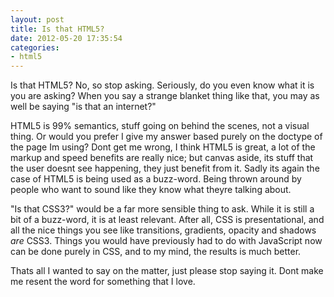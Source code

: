 ```yaml
---
layout: post
title: Is that HTML5?
date: 2012-05-20 17:35:54
categories:
- html5
---
```


Is that HTML5? No, so stop asking. Seriously, do you even know what it is you are asking? When you say a strange blanket thing like that, you may as well be saying "is that an internet?"

HTML5 is 99% semantics, stuff going on behind the scenes, not a visual thing. Or would you prefer I give my answer based purely on the doctype of the page Im using? Dont get me wrong, I think HTML5 is great, a lot of the markup and speed benefits are really nice; but canvas aside, its stuff that the user doesnt see happening, they just benefit from it. Sadly its again the case of HTML5 is being used as a buzz-word. Being thrown around by people who want to sound like they know what theyre talking about.

"Is that CSS3?" would be a far more sensible thing to ask. While it is still a bit of a buzz-word, it is at least relevant. After all, CSS is presentational, and all the nice things you see like transitions, gradients, opacity and shadows *are* CSS3. Things you would have previously had to do with JavaScript now can be done purely in CSS, and to my mind, the results is much better.

Thats all I wanted to say on the matter, just please stop saying it. Dont make me resent the word for something that I love.
